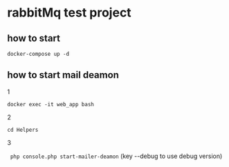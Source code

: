 # rabbitMq test project

## how to start

``docker-compose up -d``

## how to start mail deamon

1 

``docker exec -it web_app bash``

2

`` cd Helpers ``

3

`` php console.php start-mailer-deamon``  (key --debug to use debug version)

